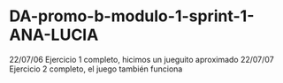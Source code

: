 # DA-promo-b-modulo-1-sprint-1-ANA-LUCIA

22/07/06 Ejercicio 1 completo, hicimos un jueguito aproximado
22/07/07 Ejercicio 2 completo, el juego también funciona